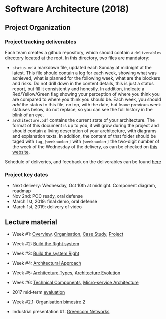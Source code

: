 # Software Architecture (2018)

## Project Organization

### Project tracking deliverables
Each team creates a github repository, which should contain a `deliverables` directory located at the root. In this directory, two files are mandatory:
- `status.md` a markdown file, updated each Sunday at midnight at the latest. This file should contain a log for each week, showing what was achieved, what is planned for the following week, what are the blockers and risks. Do not drill down in the content details, this is just a status report, but fill it consistently and honestly. In addition, indicate a Red/Yellow/Green flag showing your perception of where you think you are compared to where you think you should be. Each week, you should *add* the status to this file, on top, with the date, but leave previous week statuses below, do not replace, so you can see the full history in the blink of an eye.
- `architecture.pdf` contains the current state of your architecture. The format of this document is up to you, it will grow during the project and should contain a living description of your architecture, with diagrams and explanation texts.
In addition, the content of that folder should be taged with `tag_[weeknumber]` with `[weeknumber]` the two-digit number of the week of the Wednesday of the delivery, as can be checked on [this website](https://weeknumber.net/).

Schedule of deliveries, and feedback on the deliverables can be found [here](https://github.com/gmolines/AL5A/blob/master/deliveries/delivery_feedback.md)

### Project key dates
- Next delivery: Wednesday, Oct 10th at midnight. Component diagram, roadmap
- Nov 2nd: POC ready, oral defense
- March 1st, 2019: final demo, oral defense
- March 1st, 2019: delivery of video



## Lecture material
- Week #1: [Overview](https://github.com/gmolines/AL5A/blob/master/lectures/week1_1_1_overview_v0.8.pdf), [Organisation](https://github.com/gmolines/AL5A/blob/master/lectures/week1_1_2_organisation_v0.7.pdf), [Case Study](https://github.com/gmolines/AL5A/blob/master/lectures/week1_1_3_case_study_v0.7.pdf), [Project](https://github.com/gmolines/AL5A/blob/master/lectures/week1_1_4_projet_v0.8.pdf)

- Week #2: [Build the Right system](https://github.com/gmolines/AL5A/blob/master/lectures/week1_2_1_build_the_right_system_v0.4.pdf)

- Week #3: [Build the system Right](https://github.com/gmolines/AL5A/blob/master/lectures/week1_3_1_build_the_system_right_v0.5.pdf) 

- Week #4: [Architectural Approach](https://github.com/gmolines/AL5A/blob/master/lectures/week1_4_1_architectural_approach_v0.4.pdf)

- Week #5: [Architecture Types](https://github.com/gmolines/AL5A/blob/master/lectures/week1_5_1_architecture_horizon_v0.4.pdf), [Architecture Evolution](https://github.com/gmolines/AL5A/blob/master/lectures/week1_5_1_architecture_evolution_v0.4.pdf) 

- Week #6: [Technical Components](https://github.com/gmolines/AL5A/blob/master/lectures/week1_6_1_technical_components_v0.4.pdf), [Micro-service Architecture](https://github.com/gmolines/AL5A/blob/master/lectures/week1_6_2_microservice_architecture_v0.2.pdf) 

- 2017 mid-term [evaluation](https://github.com/gmolines/AL5A/blob/master/lectures/examen_bimestre_1_2017.pdf)

- Week #2.1: [Organisation bimestre 2](https://github.com/gmolines/AL5A/blob/master/lectures/week2_1_1_organisation_v0.3.pdf)

- Industrial presentation #1: [Greencom Networks](https://github.com/gmolines/AL5A/blob/master/lectures/GCN_Polytech_Presentation_2019_final.pdf)
